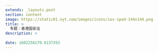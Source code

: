 ```yaml
--- 
extends: _layouts.post 
section: content 
image: https://static01.nyt.com/images/icons/ios-ipad-144x144.png 
title: > 
  专题：香港国安法 
description: > 
   
date: 1602256170.8137393 
--- 
```

